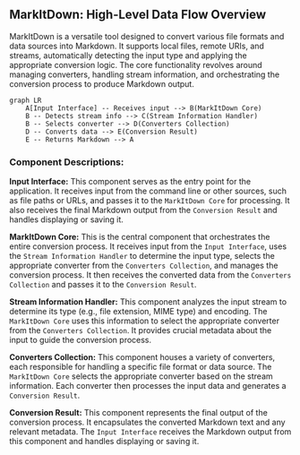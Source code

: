 ## MarkItDown: High-Level Data Flow Overview

MarkItDown is a versatile tool designed to convert various file formats and data sources into Markdown. It supports local files, remote URIs, and streams, automatically detecting the input type and applying the appropriate conversion logic. The core functionality revolves around managing converters, handling stream information, and orchestrating the conversion process to produce Markdown output.

```mermaid
graph LR
    A[Input Interface] -- Receives input --> B(MarkItDown Core)
    B -- Detects stream info --> C(Stream Information Handler)
    B -- Selects converter --> D(Converters Collection)
    D -- Converts data --> E(Conversion Result)
    E -- Returns Markdown --> A
```

### Component Descriptions:

**Input Interface:** This component serves as the entry point for the application. It receives input from the command line or other sources, such as file paths or URLs, and passes it to the `MarkItDown Core` for processing. It also receives the final Markdown output from the `Conversion Result` and handles displaying or saving it.

**MarkItDown Core:** This is the central component that orchestrates the entire conversion process. It receives input from the `Input Interface`, uses the `Stream Information Handler` to determine the input type, selects the appropriate converter from the `Converters Collection`, and manages the conversion process. It then receives the converted data from the `Converters Collection` and passes it to the `Conversion Result`.

**Stream Information Handler:** This component analyzes the input stream to determine its type (e.g., file extension, MIME type) and encoding. The `MarkItDown Core` uses this information to select the appropriate converter from the `Converters Collection`. It provides crucial metadata about the input to guide the conversion process.

**Converters Collection:** This component houses a variety of converters, each responsible for handling a specific file format or data source. The `MarkItDown Core` selects the appropriate converter based on the stream information. Each converter then processes the input data and generates a `Conversion Result`.

**Conversion Result:** This component represents the final output of the conversion process. It encapsulates the converted Markdown text and any relevant metadata. The `Input Interface` receives the Markdown output from this component and handles displaying or saving it.